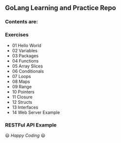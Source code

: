 ## GoLang Learning and Practice Repo

### Contents are:
### Exercises
  * 01 Hello World
  * 02 Variables
  * 03 Packages
  * 04 Functions
  * 05 Array Slices
  * 06 Conditionals
  * 07 Loops
  * 08 Maps
  * 09 Range
  * 10 Pointers
  * 11 Closure
  * 12 Structs
  * 13 Interfaces
  * 14 Web Server Example

### RESTFul API Example

:smiley: _Happy Coding_ :smiley:
